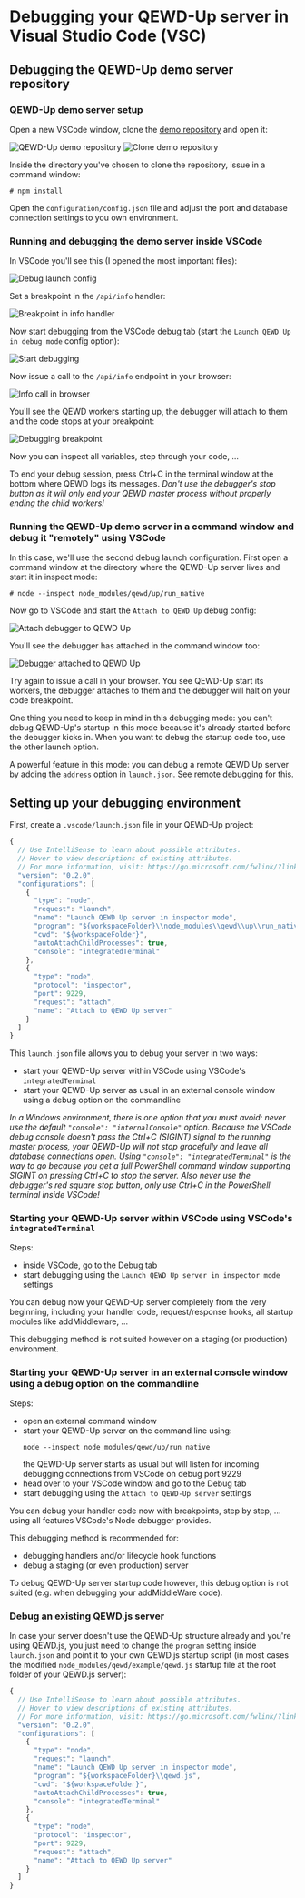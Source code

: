# Debugging your QEWD-Up server in Visual Studio Code (VSC)

## Debugging the QEWD-Up demo server repository

### QEWD-Up demo server setup

Open a new VSCode window, clone the [demo repository](https://github.com/wdbacker/qewd-up-demo) and open it:

![QEWD-Up demo repository](images/qewd-up-demo-repo.png)
![Clone demo repository](images/qewd-up-demo-clone-repo.png)

Inside the directory you've chosen to clone the repository, issue in a command window:
```
# npm install
```
Open the `configuration/config.json` file and adjust the port and database connection settings to you own environment.

### Running and debugging the demo server inside VSCode

In VSCode you'll see this (I opened the most important files):

![Debug launch config](images/qewd-up-demo-debug-launch.png)

Set a breakpoint in the `/api/info` handler:

![Breakpoint in info handler](images/qewd-up-demo-debug-handler.png)

Now start debugging from the VSCode debug tab (start the `Launch QEWD Up in debug mode` config option):

![Start debugging](images/qewd-up-demo-start-debugging.png)

Now issue a call to the `/api/info` endpoint in your browser:

![Info call in browser](images/qewd-up-demo-browser-info-call.png)

You'll see the QEWD workers starting up, the debugger will attach to them and the code stops at your breakpoint:

![Debugging breakpoint](images/qewd-up-demo-debugging-breakpoint.png)

Now you can inspect all variables, step through your code, ...

To end your debug session, press Ctrl+C in the terminal window at the bottom where QEWD logs its messages. *Don't use the debugger's stop button as it will only end your QEWD master process without properly ending the child workers!*

### Running the QEWD-Up demo server in a command window and debug it "remotely" using VSCode

In this case, we'll use the second debug launch configuration. First open a command window at the directory where the QEWD-Up server lives and start it in inspect mode:
```
# node --inspect node_modules/qewd/up/run_native
```
Now go to VSCode and start the `Attach to QEWD Up` debug config:

![Attach debugger to QEWD Up](images/qewd-up-demo-attach.png)

You'll see the debugger has attached in the command window too:

![Debugger attached to QEWD Up](images/qewd-up-demo-attached.png)

Try again to issue a call in your browser. You see QEWD-Up start its workers, the debugger attaches to them and the debugger will halt on your code breakpoint.

One thing you need to keep in mind in this debugging mode: you can't debug QEWD-Up's startup in this mode because it's already started before the debugger kicks in. When you want to debug the startup code too, use the other launch option. 

A powerful feature in this mode: you can debug a remote QEWD Up server by adding the `address` option in `launch.json`. See [remote debugging](https://code.visualstudio.com/docs/nodejs/nodejs-debugging#_remote-debugging) for this.

## Setting up your debugging environment

First, create a `.vscode/launch.json` file in your QEWD-Up project:

```javascript
{
  // Use IntelliSense to learn about possible attributes.
  // Hover to view descriptions of existing attributes.
  // For more information, visit: https://go.microsoft.com/fwlink/?linkid=830387
  "version": "0.2.0",
  "configurations": [
    {
      "type": "node",
      "request": "launch",
      "name": "Launch QEWD Up server in inspector mode",
      "program": "${workspaceFolder}\\node_modules\\qewd\\up\\run_native",
      "cwd": "${workspaceFolder}",
      "autoAttachChildProcesses": true,
      "console": "integratedTerminal"
    },
    {
      "type": "node",
      "protocol": "inspector",
      "port": 9229,
      "request": "attach",
      "name": "Attach to QEWD Up server"
    }
  ]
}
```
This ``launch.json`` file allows you to debug your server in two ways:
- start your QEWD-Up server within VSCode using VSCode's `integratedTerminal`
- start your QEWD-Up server as usual in an external console window using a debug option on the commandline

*In a Windows environment, there is one option that you must avoid: never use the default `"console": "internalConsole"` option. Because the VSCode debug console doesn't pass the Ctrl+C  (SIGINT) signal to the running master process, your QEWD-Up will not stop gracefully and leave all database connections open. Using `"console": "integratedTerminal"` is the way to go because you get a full PowerShell command window supporting SIGINT on pressing Ctrl+C to stop the server. Also never use the debugger's red square stop button, only use Ctrl+C in the PowerShell terminal inside VSCode!*

### Starting your QEWD-Up server within VSCode using VSCode's `integratedTerminal`

Steps:
- inside VSCode, go to the Debug tab
- start debugging using the `Launch QEWD Up server in inspector mode` settings
  
You can debug now your QEWD-Up server completely from the very beginning, including your handler code, request/response hooks, all startup modules like addMiddleware, ...

This debugging method is not suited however on a staging (or production) environment.

### Starting your QEWD-Up server in an external console window using a debug option on the commandline

Steps:
- open an external command window
- start your QEWD-Up server on the command line using:
  ```
  node --inspect node_modules/qewd/up/run_native
  ```
  the QEWD-Up server starts as usual but will listen for incoming debugging connections from VSCode on debug port 9229
- head over to your VSCode window and go to the Debug tab
- start debugging using the `Attach to QEWD-Up server` settings

You can debug your handler code now with breakpoints, step by step, ... using all features VSCode's Node debugger provides.

This debugging method is recommended for:
- debugging handlers and/or lifecycle hook functions
- debug a staging (or even production) server

To debug QEWD-Up server startup code however, this debug option is not suited (e.g. when debugging your addMiddleWare code).

### Debug an existing QEWD.js server

In case your server doesn't use the QEWD-Up structure already and you're using QEWD.js, you just need to change the `program` setting inside `launch.json` and point it to your own QEWD.js startup script (in most cases the modified `node_modules/qewd/example/qewd.js` startup file at the root folder of your QEWD.js server):

```javascript
{
  // Use IntelliSense to learn about possible attributes.
  // Hover to view descriptions of existing attributes.
  // For more information, visit: https://go.microsoft.com/fwlink/?linkid=830387
  "version": "0.2.0",
  "configurations": [
    {
      "type": "node",
      "request": "launch",
      "name": "Launch QEWD Up server in inspector mode",
      "program": "${workspaceFolder}\\qewd.js",
      "cwd": "${workspaceFolder}",
      "autoAttachChildProcesses": true,
      "console": "integratedTerminal"
    },
    {
      "type": "node",
      "protocol": "inspector",
      "port": 9229,
      "request": "attach",
      "name": "Attach to QEWD Up server"
    }
  ]
}
```